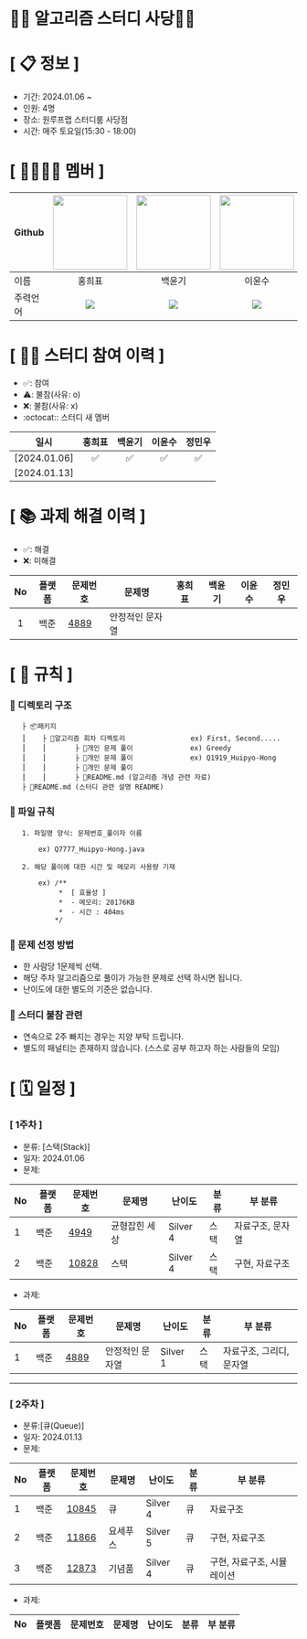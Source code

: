# 👩‍💻 **알고리즘 스터디 사당🧑‍💻**

<!--

**Here are some ideas to get you started:**

🙋‍♀️ A short introduction - what is your organization all about?
🌈 Contribution guidelines - how can the community get involved?
👩‍💻 Useful resources - where can the community find your docs? Is there anything else the community should know?
🍿 Fun facts - what does your team eat for breakfast?
🧙 Remember, you can do mighty things with the power of [Markdown](https://docs.github.com/github/writing-on-github/getting-started-with-writing-and-formatting-on-github/basic-writing-and-formatting-syntax)
-->

# **[ 📋 정보 ]**

- 기간: 2024.01.06 ~ 
- 인원: 4명
- 장소: 원루프랩 스터디룸 사당점
- 시간: 매주 토요일(15:30 - 18:00)
  
# **[ 👨‍👨‍👧‍👦 ‍멤버 ]**
|Github|[<img src="https://avatars.githubusercontent.com/hhp227study" width="130px;" style="max-width: 100%;">](https://github.com/hhp227study)|[<img src="https://avatars.githubusercontent.com/phaethon5882" width="130px;" style="max-width: 100%;">](https://github.com/phaethon5882)|[<img src="https://avatars.githubusercontent.com/yssy3135" width="130px;" style="max-width: 100%;">](https://github.com/yssy3135)|[<img src="https://avatars.githubusercontent.com/min9288" width="130px;" style="max-width: 100%;">](https://github.com/min9288)|
|---|:---:|:---:|:---:|:---:|
|이름|홍희표|백윤기|이윤수|정민우|
|주력언어|<span><img src="https://img.shields.io/badge/Kotlin-7F52FF.svg?&style=for-the-badge&logo=Java&logoColor=white"/></span>|<span><img src="https://img.shields.io/badge/Java-007396.svg?&style=for-the-badge&logo=Java&logoColor=white"/></span>|<span><img src="https://img.shields.io/badge/Java-007396.svg?&style=for-the-badge&logo=Java&logoColor=white"/></span>|<span><img src="https://img.shields.io/badge/Java-007396.svg?&style=for-the-badge&logo=Java&logoColor=white"/></span>|<span><img src="https://img.shields.io/badge/Java-007396.svg?&style=for-the-badge&logo=Java&logoColor=white"/></span>|

# **[ 👩‍💻 ‍스터디 참여 이력 ]**

- ✅: 참여
- ⚠️: 불참(사유: o)
- ❌: 불참(사유: x)
- :octocat:: 스터디 새 멤버

|일시|홍희표|백윤기|이윤수|정민우|
|---|:---:|:---:|:---:|:---:|
|[2024.01.06]|✅|✅|✅|✅|
|[2024.01.13]||||||

# **[ 📚 ‍과제 해결 이력 ]**

- ✅: 해결
- ❌: 미해결

|No|플랫폼|문제번호|문제명|홍희표|백윤기|이윤수|정민우|
|:---:|:---:|-----|-----|:---:|:---:|:---:|:---:|
|1|백준|[4889](https://www.acmicpc.net/problem/4889)|안정적인 문자열|||||

# **[ 🚫 규칙 ]**
### **📌 디렉토리 구조**

       ├ 📦패키지
       ⎮    ├ 📁알고리즘 회차 디렉토리                ex) First, Second.....
       ⎮    ⎮       ├ 📃개인 문제 풀이              ex) Greedy
       ⎮    ⎮       ├ 📃개인 문제 풀이              ex) Q1919_Huipyo-Hong
       ⎮    ⎮       ├ 📃개인 문제 풀이              
       ⎮    ⎮       ├ 📝README.md (알고리즘 개념 관련 자료)
       ├ 📝README.md (스터디 관련 설명 README)


### **📌 파일 규칙**

       1. 파일명 양식: 문제번호_풀이자 이름
   
           ex) Q7777_Huipyo-Hong.java

       2. 해당 풀이에 대한 시간 및 메모리 사용량 기재
           
           ex) /**
                *  [ 효율성 ]
                *  - 메모리: 20176KB
                *  - 시간 : 404ms
               */

### **📌 문제 선정 방법**
- 한 사람당 1문제씩 선택.
- 해당 주차 알고리즘으로 풀이가 가능한 문제로 선택 하시면 됩니다.
- 난이도에 대한 별도의 기준은 없습니다.

### **📌 스터디 불참 관련**
- 연속으로 2주 빠지는 경우는 지양 부탁 드립니다.
- 별도의 패널티는 존재하지 않습니다. (스스로 공부 하고자 하는 사람들의 모임)

# **[ 🗓 일정 ]**
### [ 1주차 ]
- 분류: [스택(Stack)]
- 일자: 2024.01.06
- 문제:
  
|No|플랫폼|문제번호|문제명|난이도|분류|부 분류
|-|----|-----|-----|-----|-----|----------|
|1|백준|[4949](https://www.acmicpc.net/problem/4949)|균형잡힌 세상|Silver 4|스택|자료구조, 문자열|
|2|백준|[10828](https://www.acmicpc.net/problem/10828)|스택|Silver 4|스택|구현, 자료구조|

- 과제:
 
|No|플랫폼|문제번호|문제명|난이도|분류|부 분류
|-|----|-----|-----|-----|-----|----------|
|1|백준|[4889](https://www.acmicpc.net/problem/4889)|안정적인 문자열|Silver 1|스택|자료구조, 그리디, 문자열|

-----------------------------------
### [ 2주차 ]
- 분류:[큐(Queue)]
- 일자: 2024.01.13
- 문제: 

|No|플랫폼|문제번호|문제명|난이도|분류|부 분류
|-|----|-----|-----|-----|-----|----------|
|1|백준|[10845](https://www.acmicpc.net/problem/10845)|큐|Silver 4|큐|자료구조|
|2|백준|[11866](https://www.acmicpc.net/problem/11866)|요세푸스|Silver 5|큐|구현, 자료구조|
|3|백준|[12873](https://www.acmicpc.net/problem/12873)|기념품|Silver 4|큐|구현, 자료구조, 시뮬레이션|
    
- 과제:

|No|플랫폼|문제번호|문제명|난이도|분류|부 분류
|-|----|-----|-----|-----|-----|----------|
